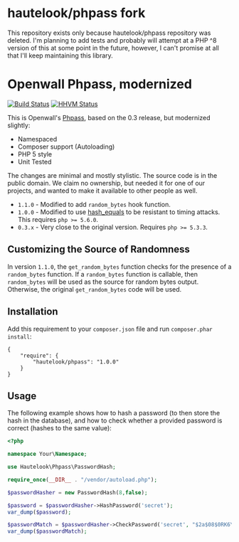 hautelook/phpass fork
===========================
This repository exists only because hautelook/phpass repository was deleted. I'm planning to add tests and probably
will attempt at a PHP ^8 version of this at some point in the future, however, I can't promise at all that I'll keep
maintaining this library.

Openwall Phpass, modernized
===========================

[![Build Status](https://secure.travis-ci.org/hautelook/phpass.png?branch=master)](http://travis-ci.org/hautelook/phpass)
[![HHVM Status](http://hhvm.h4cc.de/badge/hautelook/phpass.png)](http://hhvm.h4cc.de/package/hautelook/phpass)

This is Openwall's [Phpass](http://openwall.com/phpass/), based on the 0.3 release, but modernized slightly:

- Namespaced
- Composer support (Autoloading)
- PHP 5 style
- Unit Tested

The changes are minimal and mostly stylistic. The source code is in the public domain. We claim no ownership, but needed it for one of our projects, and wanted to make it available to other people as well.

* `1.1.0` - Modified to add `random_bytes` hook function.
* `1.0.0` - Modified to use [hash_equals](http://php.net/hash_equals) to be resistant to timing attacks. This requires `php >= 5.6.0`.
* `0.3.x` - Very close to the original version. Requires `php >= 5.3.3`.

## Customizing the Source of Randomness

In version `1.1.0`, the `get_random_bytes` function checks for the presence of a `random_bytes` function. If a `random_bytes` function is callable, then `random_bytes` will be used as the source for random bytes output. Otherwise, the original `get_random_bytes` code will be used.

## Installation ##

Add this requirement to your `composer.json` file and run `composer.phar install`:

    {
        "require": {
            "hautelook/phpass": "1.0.0"
        }
    }

## Usage ##

The following example shows how to hash a password (to then store the hash in the database), and how to check whether a provided password is correct (hashes to the same value):

``` php
<?php

namespace Your\Namespace;

use Hautelook\Phpass\PasswordHash;

require_once(__DIR__ . "/vendor/autoload.php");

$passwordHasher = new PasswordHash(8,false);

$password = $passwordHasher->HashPassword('secret');
var_dump($password);

$passwordMatch = $passwordHasher->CheckPassword('secret', "$2a$08$0RK6Yw6j9kSIXrrEOc3dwuDPQuT78HgR0S3/ghOFDEpOGpOkARoSu");
var_dump($passwordMatch);

